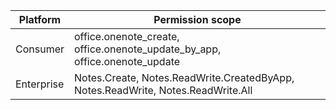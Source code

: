 | Platform | Permission scope |
|------|------|
| Consumer | office.onenote_create, office.onenote_update_by_app, office.onenote_update |
| Enterprise | Notes.Create, Notes.ReadWrite.CreatedByApp, Notes.ReadWrite, Notes.ReadWrite.All |  